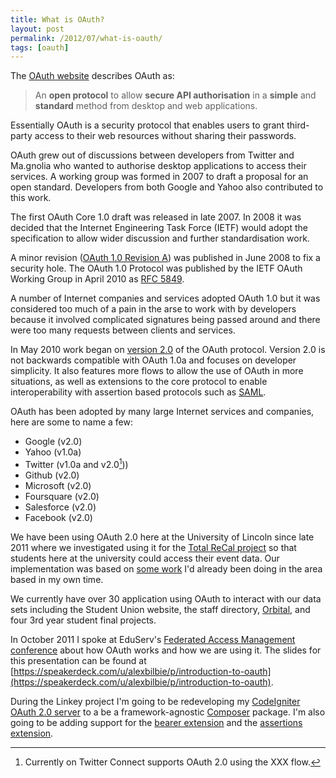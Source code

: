 ```yaml
---
title: What is OAuth?
layout: post
permalink: /2012/07/what-is-oauth/
tags: [oauth]
---
```


The [OAuth website](http://oauth.org) describes OAuth as:

> An **open protocol** to allow **secure API authorisation** in a **simple** and **standard** method from desktop and web applications.

Essentially OAuth is a security protocol that enables users to grant third-party access to their web resources without sharing their passwords.

OAuth grew out of discussions between developers from Twitter and Ma.gnolia who wanted to authorise desktop applications to access their services. A working group was formed in 2007 to draft a proposal for an open standard. Developers from both Google and Yahoo also contributed to this work.

The first OAuth Core 1.0 draft was released in late 2007. In 2008 it was decided that the Internet Engineering Task Force (IETF) would adopt the specification to allow wider discussion and further standardisation work.

A minor revision ([OAuth 1.0 Revision A](http://oauth.net/core/1.0a/)) was published in June 2008 to fix a security hole. The OAuth 1.0 Protocol was published by the IETF OAuth Working Group in April 2010 as [RFC 5849](http://tools.ietf.org/html/rfc5849).

A number of Internet companies and services adopted OAuth 1.0 but it was considered too much of a pain in the arse to work with by developers because it involved complicated signatures being passed around and there were too many requests between clients and services.

In May 2010 work began on [version 2.0](http://oauth.org/2) of the OAuth protocol. Version 2.0 is not backwards compatible with OAuth 1.0a and focuses on developer simplicity. It also features more flows to allow the use of OAuth in more situations, as well as extensions to the core protocol to enable interoperability with assertion based protocols such as [SAML](http://en.wikipedia.org/wiki/Security_Assertion_Markup_Language).

OAuth has been adopted by many large Internet services and companies, here are some to name a few:

* Google (v2.0)
* Yahoo (v1.0a)
* Twitter (v1.0a and v2.0[^twitter_connect]))
* Github (v2.0)
* Microsoft (v2.0)
* Foursquare (v2.0)
* Salesforce (v2.0)
* Facebook (v2.0)

We have been using OAuth 2.0 here at the University of Lincoln since late 2011 where we investigated using it for the [Total ReCal project](http://totalrecal.blogs.lincoln.ac.uk) so that students here at the university could access their event data. Our implementation was based on [some work](https://github.com/alexbilbie/CodeIgniter-OAuth-2.0-Server) I'd already been doing in the area based in my own time.

We currently have over 30 application using OAuth to interact with our data sets including the Student Union website, the staff directory, [Orbital](http://orbital.lincoln.ac.uk), and four 3rd year student final projects.

In October 2011 I spoke at EduServ's [Federated Access Management conference](http://www.eduserv.org.uk/newsandevents/events/fam11) about how OAuth works and how we are using it. The slides for this presentation can be found at [https://speakerdeck.com/u/alexbilbie/p/introduction-to-oauth](https://speakerdeck.com/u/alexbilbie/p/introduction-to-oauth).

During the Linkey project I'm going to be redeveloping my [CodeIgniter OAuth 2.0 server](https://github.com/alexbilbie/CodeIgniter-OAuth-2.0-Server) to a be a framework-agnostic [Composer](http://getcomposer.org) package. I'm also going to be adding support for the [bearer extension](http://tools.ietf.org/wg/oauth/draft-ietf-oauth-v2-bearer/) and the [assertions extension](http://tools.ietf.org/wg/oauth/draft-ietf-oauth-assertions/).

[^twitter_connect]: Currently on Twitter Connect supports OAuth 2.0 using the XXX flow.
